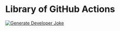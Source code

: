 # Library of GitHub Actions


[![Generate Developer Joke](https://github.com/achingachris/github_actions/actions/workflows/generate_joke.yml/badge.svg)](https://github.com/achingachris/github_actions/actions/workflows/generate_joke.yml)
